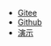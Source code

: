 - [Gitee](https://gitee.com/the_present)
- [Github](https://github.com/cresentboy)
- [演示](http://www.gangblog.xyz/#/)
